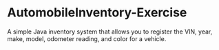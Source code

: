 # AutomobileInventory-Exercise
A simple Java inventory system that allows you to register the VIN, year, make, model, odometer reading, and color for a vehicle.
